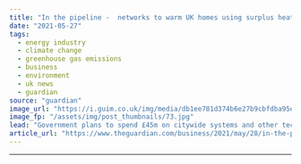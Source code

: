 ```yaml
---
title: "In the pipeline -  networks to warm UK homes using surplus heat"
date: "2021-05-27"
tags: 
  - energy industry
  - climate change
  - greenhouse gas emissions
  - business
  - environment
  - uk news
  - guardian
source: "guardian"
image_url: "https://i.guim.co.uk/img/media/db1ee781d374b6e27b9cbfdba95e6c44247ac2ea/0_172_5394_3238/master/5394.jpg?width=460&quality=85&auto=format&fit=max&s=bbe3d434896893b604baa20b8ed9ee27"
image_fp: "/assets/img/post_thumbnails/73.jpg"
lead: "Government plans to spend £45m on citywide systems and other technologies to reduce carbon outputTens of thousands of homes, offices and hospitals could soon be warmed with surplus heat from factories, incinerator plants and even disused mine shafts ..."
article_url: "https://www.theguardian.com/business/2021/may/28/in-the-pipeline-networks-to-warm-uk-homes-using-surplus-heat"
---
```


---
